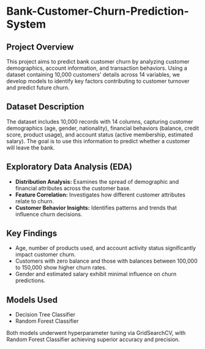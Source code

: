 # Bank-Customer-Churn-Prediction-System

## Project Overview
This project aims to predict bank customer churn by analyzing customer demographics, account information, and transaction behaviors. Using a dataset containing 10,000 customers' details across 14 variables, we develop models to identify key factors contributing to customer turnover and predict future churn.

## Dataset Description
The dataset includes 10,000 records with 14 columns, capturing customer demographics (age, gender, nationality), financial behaviors (balance, credit score, product usage), and account status (active membership, estimated salary). The goal is to use this information to predict whether a customer will leave the bank.

## Exploratory Data Analysis (EDA)
- **Distribution Analysis:** Examines the spread of demographic and financial attributes across the customer base.
- **Feature Correlation:** Investigates how different customer attributes relate to churn.
- **Customer Behavior Insights:** Identifies patterns and trends that influence churn decisions.

## Key Findings
- Age, number of products used, and account activity status significantly impact customer churn.
- Customers with zero balance and those with balances between 100,000 to 150,000 show higher churn rates.
- Gender and estimated salary exhibit minimal influence on churn predictions.

## Models Used
- Decision Tree Classifier
- Random Forest Classifier

Both models underwent hyperparameter tuning via GridSearchCV, with Random Forest Classifier achieving superior accuracy and precision.
